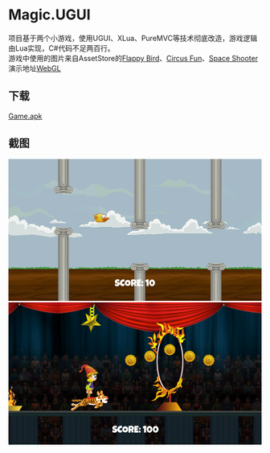 # Magic.UGUI

项目基于两个小游戏，使用UGUI、XLua、PureMVC等技术彻底改造，游戏逻辑由Lua实现，C#代码不足两百行。  
游戏中使用的图片来自AssetStore的[Flappy Bird](https://www.assetstore.unity3d.com/#!/content/80330)、[Circus Fun](https://www.assetstore.unity3d.com/#!/content/28887)、[Space Shooter](https://www.assetstore.unity3d.com/#!/content/13866)  
演示地址[WebGL](https://qq306041575.github.io/Magic.UGUI)

## 下载
[Game.apk](https://github.com/qq306041575/Magic.UGUI/raw/master/Game.apk)

## 截图
![screenshot](/Screenshots/FlappyBird.png)  
![screenshot](/Screenshots/CircusFun.png)  
